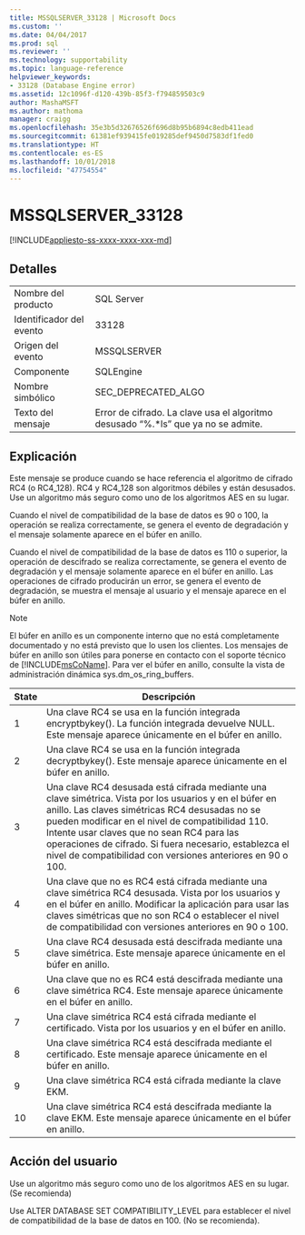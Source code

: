 ```yaml
---
title: MSSQLSERVER_33128 | Microsoft Docs
ms.custom: ''
ms.date: 04/04/2017
ms.prod: sql
ms.reviewer: ''
ms.technology: supportability
ms.topic: language-reference
helpviewer_keywords:
- 33128 (Database Engine error)
ms.assetid: 12c1096f-d120-439b-85f3-f794859503c9
author: MashaMSFT
ms.author: mathoma
manager: craigg
ms.openlocfilehash: 35e3b5d32676526f696d8b95b6894c8edb411ead
ms.sourcegitcommit: 61381ef939415fe019285def9450d7583df1fed0
ms.translationtype: HT
ms.contentlocale: es-ES
ms.lasthandoff: 10/01/2018
ms.locfileid: "47754554"
---
```

# <a name="mssqlserver33128"></a>MSSQLSERVER_33128
[!INCLUDE[appliesto-ss-xxxx-xxxx-xxx-md](../../includes/appliesto-ss-xxxx-xxxx-xxx-md.md)]
  
## <a name="details"></a>Detalles  
  
|||  
|-|-|  
|Nombre del producto|SQL Server|  
|Identificador del evento|33128|  
|Origen del evento|MSSQLSERVER|  
|Componente|SQLEngine|  
|Nombre simbólico|SEC_DEPRECATED_ALGO|  
|Texto del mensaje|Error de cifrado. La clave usa el algoritmo desusado “%.*ls” que ya no se admite.|  
  
## <a name="explanation"></a>Explicación  
Este mensaje se produce cuando se hace referencia el algoritmo de cifrado RC4 (o RC4_128). RC4 y RC4_128 son algoritmos débiles y están desusados. Use un algoritmo más seguro como uno de los algoritmos AES en su lugar.  
  
Cuando el nivel de compatibilidad de la base de datos es 90 o 100, la operación se realiza correctamente, se genera el evento de degradación y el mensaje solamente aparece en el búfer en anillo.  
  
Cuando el nivel de compatibilidad de la base de datos es 110 o superior, la operación de descifrado se realiza correctamente, se genera el evento de degradación y el mensaje solamente aparece en el búfer en anillo. Las operaciones de cifrado producirán un error, se genera el evento de degradación, se muestra el mensaje al usuario y el mensaje aparece en el búfer en anillo.  
  
> [!NOTE]  
> El búfer en anillo es un componente interno que no está completamente documentado y no está previsto que lo usen los clientes. Los mensajes de búfer en anillo son útiles para ponerse en contacto con el soporte técnico de [!INCLUDE[msCoName](../../includes/msconame-md.md)]. Para ver el búfer en anillo, consulte la vista de administración dinámica sys.dm_os_ring_buffers.  
  
|State|Descripción|  
|---------|---------------|  
|1|Una clave RC4 se usa en la función integrada encryptbykey(). La función integrada devuelve NULL. Este mensaje aparece únicamente en el búfer en anillo.|  
|2|Una clave RC4 se usa en la función integrada decryptbykey(). Este mensaje aparece únicamente en el búfer en anillo.|  
|3|Una clave RC4 desusada está cifrada mediante una clave simétrica. Vista por los usuarios y en el búfer en anillo. Las claves simétricas RC4 desusadas no se pueden modificar en el nivel de compatibilidad 110. Intente usar claves que no sean RC4 para las operaciones de cifrado. Si fuera necesario, establezca el nivel de compatibilidad con versiones anteriores en 90 o 100.|  
|4|Una clave que no es RC4 está cifrada mediante una clave simétrica RC4 desusada. Vista por los usuarios y en el búfer en anillo. Modificar la aplicación para usar las claves simétricas que no son RC4 o establecer el nivel de compatibilidad con versiones anteriores en 90 o 100.|  
|5|Una clave RC4 desusada está descifrada mediante una clave simétrica. Este mensaje aparece únicamente en el búfer en anillo.|  
|6|Una clave que no es RC4 está descifrada mediante una clave simétrica RC4. Este mensaje aparece únicamente en el búfer en anillo.|  
|7|Una clave simétrica RC4 está cifrada mediante el certificado. Vista por los usuarios y en el búfer en anillo.|  
|8|Una clave simétrica RC4 está descifrada mediante el certificado. Este mensaje aparece únicamente en el búfer en anillo.|  
|9|Una clave simétrica RC4 está cifrada mediante la clave EKM.|  
|10|Una clave simétrica RC4 está descifrada mediante la clave EKM. Este mensaje aparece únicamente en el búfer en anillo.|  
  
## <a name="user-action"></a>Acción del usuario  
Use un algoritmo más seguro como uno de los algoritmos AES en su lugar. (Se recomienda)  
  
Use ALTER DATABASE SET COMPATIBILITY_LEVEL para establecer el nivel de compatibilidad de la base de datos en 100. (No se recomienda).  
  
